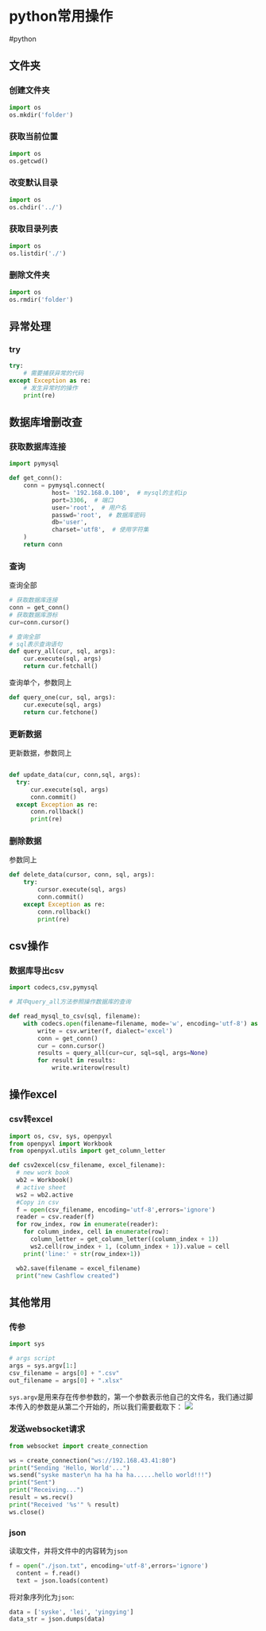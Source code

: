 # python常用操作

#python

## 文件夹

### 创建文件夹

```python
import os
os.mkdir('folder')
```

### 获取当前位置

```python
import os
os.getcwd()
```

### 改变默认目录

```python
import os
os.chdir('../')
```

### 获取目录列表

```python
import os
os.listdir('./')
```

### 删除文件夹

```python
import os
os.rmdir('folder')
```


## 异常处理

### try

```python
try:
    # 需要捕获异常的代码
except Exception as re:
    # 发生异常时的操作
    print(re)
```

## 数据库增删改查

### 获取数据库连接

```python
import pymysql

def get_conn():
    conn = pymysql.connect(
            host= '192.168.0.100',  # mysql的主机ip
            port=3306,  # 端口
            user='root',  # 用户名
            passwd='root',  # 数据库密码
            db='user',
            charset='utf8',  # 使用字符集
    )
    return conn
```

### 查询

查询全部

```python
# 获取数据库连接
conn = get_conn()
# 获取数据库游标
cur=conn.cursor()

# 查询全部
# sql表示查询语句
def query_all(cur, sql, args):
    cur.execute(sql, args)
    return cur.fetchall()
```

查询单个，参数同上

```python
def query_one(cur, sql, args):
    cur.execute(sql, args)
    return cur.fetchone()
```


### 更新数据

更新数据，参数同上

```python

def update_data(cur, conn,sql, args):
  try:
      cur.execute(sql, args)
      conn.commit()
  except Exception as re:
      conn.rollback()
      print(re)
```

### 删除数据

参数同上

```python
def delete_data(cursor, conn, sql, args):
    try:
        cursor.execute(sql, args)
        conn.commit()
    except Exception as re:
        conn.rollback()
        print(re)
```

## csv操作

### 数据库导出csv

```python
import codecs,csv,pymysql

# 其中query_all方法参照操作数据库的查询

def read_mysql_to_csv(sql, filename):
    with codecs.open(filename=filename, mode='w', encoding='utf-8') as f:
        write = csv.writer(f, dialect='excel')
        conn = get_conn()
        cur = conn.cursor()
        results = query_all(cur=cur, sql=sql, args=None)
        for result in results:
            write.writerow(result)
```

## 操作excel

### csv转excel

```python
import os, csv, sys, openpyxl
from openpyxl import Workbook
from openpyxl.utils import get_column_letter

def csv2excel(csv_filename, excel_filename):
  # new work book
  wb2 = Workbook()
  # active sheet
  ws2 = wb2.active
  #Copy in csv
  f = open(csv_filename, encoding='utf-8',errors='ignore')
  reader = csv.reader(f)
  for row_index, row in enumerate(reader):
    for column_index, cell in enumerate(row):
      column_letter = get_column_letter((column_index + 1))
      ws2.cell(row_index + 1, (column_index + 1)).value = cell
    print('line:' + str(row_index+1))

  wb2.save(filename = excel_filename)
  print("new Cashflow created")
```

## 其他常用

### 传参

```python
import sys

# args script
args = sys.argv[1:]
csv_filename = args[0] + ".csv"
out_filename = args[0] + ".xlsx"
```

`sys.argv`是用来存在传参参数的，第一个参数表示他自己的文件名，我们通过脚本传入的参数是从第二个开始的，所以我们需要截取下：
![](https://syske-pic-bed.oss-cn-hangzhou.aliyuncs.com/imgs/20221125193411.png)

### 发送websocket请求

```python
from websocket import create_connection

ws = create_connection("ws://192.168.43.41:80")
print("Sending 'Hello, World'...")
ws.send("syske master\n ha ha ha ha......hello world!!!")
print("Sent")
print("Receiving...")
result = ws.recv()
print("Received '%s'" % result)
ws.close()
```

### json

读取文件，并将文件中的内容转为`json`

```python
f = open("./json.txt", encoding='utf-8',errors='ignore')
  content = f.read()
  text = json.loads(content)
```

将对象序列化为`json`:

```python
data = ['syske', 'lei', 'yingying']
data_str = json.dumps(data)
```